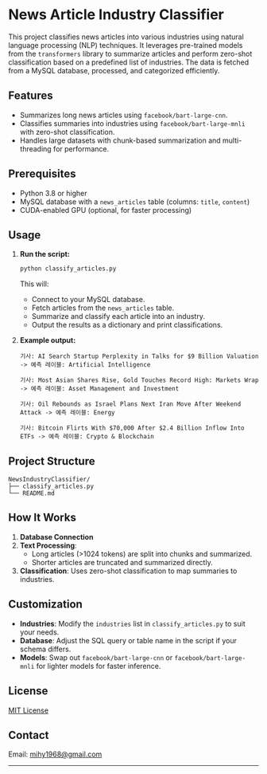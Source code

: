 # News Article Industry Classifier

This project classifies news articles into various industries using natural language processing (NLP) techniques. It leverages pre-trained models from the `transformers` library to summarize articles and perform zero-shot classification based on a predefined list of industries. The data is fetched from a MySQL database, processed, and categorized efficiently.

## Features
- Summarizes long news articles using `facebook/bart-large-cnn`.
- Classifies summaries into industries using `facebook/bart-large-mnli` with zero-shot classification.
- Handles large datasets with chunk-based summarization and multi-threading for performance.

## Prerequisites
- Python 3.8 or higher
- MySQL database with a `news_articles` table (columns: `title`, `content`)
- CUDA-enabled GPU (optional, for faster processing)

## Usage

1. **Run the script:**
   ```bash
   python classify_articles.py
   ```
   This will:
   - Connect to your MySQL database.
   - Fetch articles from the `news_articles` table.
   - Summarize and classify each article into an industry.
   - Output the results as a dictionary and print classifications.

2. **Example output:**
   ```
   기사: AI Search Startup Perplexity in Talks for $9 Billion Valuation -> 예측 레이블: Artificial Intelligence

   기사: Most Asian Shares Rise, Gold Touches Record High: Markets Wrap -> 예측 레이블: Asset Management and Investment

   기사: Oil Rebounds as Israel Plans Next Iran Move After Weekend Attack -> 예측 레이블: Energy

   기사: Bitcoin Flirts With $70,000 After $2.4 Billion Inflow Into ETFs -> 예측 레이블: Crypto & Blockchain
   ```

## Project Structure
```
NewsIndustryClassifier/
├── classify_articles.py  
└── README.md            
```

## How It Works
1. **Database Connection**
2. **Text Processing**:
   - Long articles (>1024 tokens) are split into chunks and summarized.
   - Shorter articles are truncated and summarized directly.
3. **Classification**: Uses zero-shot classification to map summaries to industries.

## Customization
- **Industries**: Modify the `industries` list in `classify_articles.py` to suit your needs.
- **Database**: Adjust the SQL query or table name in the script if your schema differs.
- **Models**: Swap out `facebook/bart-large-cnn` or `facebook/bart-large-mnli` for lighter models for faster inference.

## License

[MIT License](LICENSE)

## Contact

Email: mihy1968@gmail.com

---
